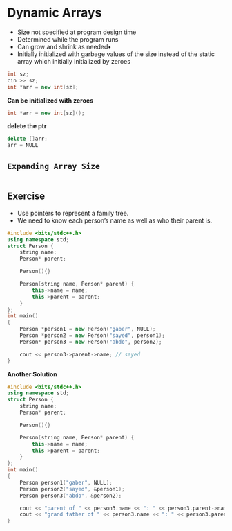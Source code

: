 # Dynamic Arrays
- Size not specified at program design time
- Determined while the program runs
- Can grow and shrink as needed•
- Initially initialized with garbage values of the size instead of the static array which initially initialized by zeroes
```cpp
int sz;
cin >> sz;
int *arr = new int[sz];   
```
**Can be initialized with zeroes**
```cpp
int *arr = new int[sz]();
```
**delete the ptr**
```cpp
delete []arr;
arr = NULL 
```

## `Expanding Array Size`
```cpp

```

## Exercise
- Use pointers to represent a family tree.
- We need to know each person’s name as well as who their parent is.

```cpp
#include <bits/stdc++.h>
using namespace std;
struct Person {
	string name;
	Person* parent;

	Person(){}

	Person(string name, Person* parent) {
		this->name = name;
		this->parent = parent;
	}
};
int main()
{
	Person *person1 = new Person("gaber", NULL);
	Person *person2 = new Person("sayed", person1);
	Person* person3 = new Person("abdo", person2);

	cout << person3->parent->name; // sayed
}
```
**Another Solution**
```cpp
#include <bits/stdc++.h>
using namespace std;
struct Person {
	string name;
	Person* parent;

	Person(){}

	Person(string name, Person* parent) {
		this->name = name;
		this->parent = parent;
	}
};
int main()
{
	Person person1("gaber", NULL);
	Person person2("sayed", &person1);
	Person person3("abdo", &person2);

	cout << "parent of " << person3.name << ": " << person3.parent->name << "\n";
	cout << "grand father of " << person3.name << ": " << person3.parent->parent->name;
}
```
